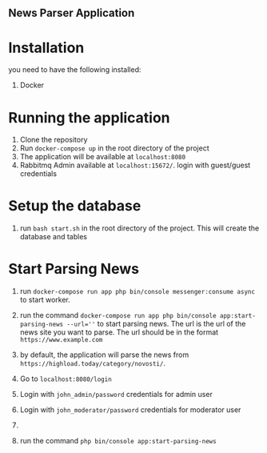 ## News Parser Application

# Installation
you need to have the following installed:
1. Docker

# Running the application
1. Clone the repository
2. Run `docker-compose up` in the root directory of the project
3. The application will be available at `localhost:8080`
4. Rabbitmq Admin available at `localhost:15672/`. login with guest/guest credentials

# Setup the database
1. run `bash start.sh` in the root directory of the project. This will create the database and tables

# Start Parsing News
1. run `docker-compose run app php bin/console messenger:consume async` to start worker.
2. run the command `docker-compose run app php bin/console app:start-parsing-news --url=''` to start parsing news. The url is the url of the news site you want to parse. The url should be in the format `https://www.example.com`
3. by default, the application will parse the news from `https://highload.today/category/novosti/`.


1. Go to `localhost:8080/login`
2. Login with `john_admin/password` credentials for admin user
3. Login with `john_moderator/password` credentials for moderator user
4. 
5. run the command `php bin/console app:start-parsing-news`
